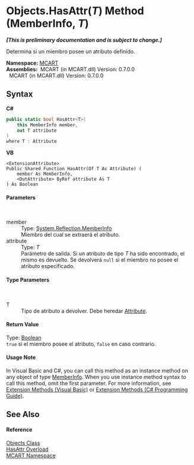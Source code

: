 # Objects.HasAttr(*T*) Method (MemberInfo, *T*)
 _**\[This is preliminary documentation and is subject to change.\]**_

Determina si un miembro posee un atributo definido.

**Namespace:**&nbsp;<a href="89e7854f-fe6f-d208-fb0c-b17953422852">MCART</a><br />**Assemblies:**&nbsp;&nbsp;MCART (in MCART.dll) Version: 0.7.0.0<br />&nbsp;&nbsp;MCART (in MCART.dll) Version: 0.7.0.0<br />

## Syntax

**C#**<br />
``` C#
public static bool HasAttr<T>(
	this MemberInfo member,
	out T attribute
)
where T : Attribute

```

**VB**<br />
``` VB
<ExtensionAttribute>
Public Shared Function HasAttr(Of T As Attribute) ( 
	member As MemberInfo,
	<OutAttribute> ByRef attribute As T
) As Boolean
```


#### Parameters
&nbsp;<dl><dt>member</dt><dd>Type: <a href="http://msdn2.microsoft.com/es-es/library/8fek28hz" target="_blank">System.Reflection.MemberInfo</a><br />Miembro del cual se extraerá el atributo.</dd><dt>attribute</dt><dd>Type: *T*<br />Parámetro de salida. Si un atributo de tipo *T* ha sido encontrado, el mismo es devuelto. Se devolverá `null` si el miembro no posee el atributo especificado.</dd></dl>

#### Type Parameters
&nbsp;<dl><dt>T</dt><dd>Tipo de atributo a devolver. Debe heredar <a href="http://msdn2.microsoft.com/es-es/library/e8kc3626" target="_blank">Attribute</a>.</dd></dl>

#### Return Value
Type: <a href="http://msdn2.microsoft.com/es-es/library/a28wyd50" target="_blank">Boolean</a><br />`true` si el miembro posee el atributo, `false` en caso contrario.

#### Usage Note
In Visual Basic and C#, you can call this method as an instance method on any object of type <a href="http://msdn2.microsoft.com/es-es/library/8fek28hz" target="_blank">MemberInfo</a>. When you use instance method syntax to call this method, omit the first parameter. For more information, see <a href="http://msdn.microsoft.com/en-us/library/bb384936.aspx">Extension Methods (Visual Basic)</a> or <a href="http://msdn.microsoft.com/en-us/library/bb383977.aspx">Extension Methods (C# Programming Guide)</a>.

## See Also


#### Reference
<a href="bed01b44-1ba8-b02e-7f19-0855e84b8dbd">Objects Class</a><br /><a href="374f224c-7b60-98e0-a529-5e3d4ca3b759">HasAttr Overload</a><br /><a href="89e7854f-fe6f-d208-fb0c-b17953422852">MCART Namespace</a><br />